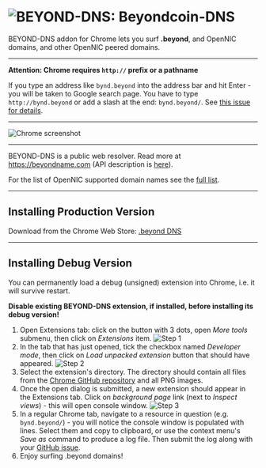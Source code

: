 # ![BEYOND-DNS:](https://cdn.beyondcoin.io/images/common/dot-beyond.png) Beyondcoin-DNS

BEYOND-DNS addon for Chrome lets you surf **.beyond**, and OpenNIC domains, and other OpenNIC peered domains.

-------

**Attention: Chrome requires `http://` prefix or a pathname**

If you type an address like `bynd.beyond` into the address bar and hit Enter - you will be taken to Google search page. You have to type `http://bynd.beyond` or add a slash at the end: `bynd.beyond/`. See [this issue for details](https://github.com/B-DNS/Chrome/issues/2).

-------

![Chrome screenshot](https://cdn.beyondcoin.io/images/extensions/chrome/ss0.png)

-------

BEYOND-DNS is a public web resolver. Read more at https://beyondname.com (API description is [here](https://docs.byndnic.com)).

For the list of OpenNIC supported domain names see the [full list](https://wiki.opennic.org/opennic/dot).

--------

## Installing Production Version

Download from the Chrome Web Store: [.beyond DNS](https://chrome.google.com/webstore/detail/beyond-dns/nknojokgefebgoblhligboomkonjaidm)

--------

## Installing Debug Version

You can permanently load a debug (unsigned) extension into Chrome, i.e. it will survive restart.

**Disable existing BEYOND-DNS extension, if installed, before installing its debug version!**

1. Open Extensions tab: click on the button with 3 dots, open _More tools_ submenu, then click on _Extensions_ item.
![Step 1](https://cdn.beyondcoin.io/images/extensions/chrome/ss1.png)
2. In the tab that has just opened, tick the checkbox named _Developer mode_, then click on _Load unpacked extension_ button that should have appeared.
![Step 2](https://cdn.beyondcoin.io/images/extensions/chrome/ss2.png)
3. Select the extension's directory. The directory should contain all files from the [Chrome GitHub repository](https://github.com/beyondcoin-project/.beyond-extension-chrome) and all PNG images.
4. Once the open dialog is submitted, a new extension should appear in the Extensions tab. Click on _background page_ link (next to _Inspect views_) - this will open console window.
![Step 3](https://cdn.beyondcoin.io/images/extensions/chrome/ss3.png)
5. In a regular Chrome tab, navigate to a resource in question (e.g. `bynd.beyond/`) - you will notice the console window is populated with lines. Select them and copy to clipboard, or use the context menu's _Save as_ command to produce a log file. Then submit the log along with your [GitHub issue](https://github.com/beyondcoin-project/.beyond-extension-chrome/issues/new).
6. Enjoy surfing .beyond domains!
